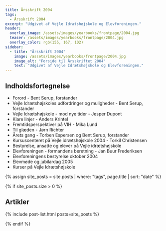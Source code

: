 ```yaml
---
title: Årsskrift 2004
tags:
  - Årsskrift 2004
excerpt: "Udgivet af Vejle Idrætshøjskole og Elevforeningen."
header:
  overlay_image: /assets/images/yearbooks/frontpage/2004.jpg
  teaser: /assets/images/yearbooks/frontpage/2004.jpg
  overlay_color: rgb(155, 167, 102)
sidebar:
  - title: "Årsskrift 2004"
    image: /assets/images/yearbooks/frontpage/2004.jpg
    image_alt: "Forside til Årsskriftet 2004"
    text: "Udgivet af Vejle Idrætshøjskole og Elevforeningen."
---
```


## Indholdsfortegnelse

- Forord - Bent Serup, forstander
- Vejle Idrætshøjskoles udfordringer og muligheder - Bent Serup, forstander
- Vejle Idrætshøjskole - mod nye tider - Jesper Dupont
- Klare linjer - Anders Krintel
- Fremtidsperspektiver på VIH - Mika Lund
- Til glæden - Jørn Richter
- Årets gang - Torben Espersen og Bent Serup, forstander
- Kursuscenteret på Vejle idrætshøjskole 2004 - Torkil Christensen
- Bestyrelse, ansatte og elever på Vejle idrætshøjskole
- Elevforeningen - formandens beretning - Jan Buur Frederiksen
- Elevforeningens bestyrelse oktober 2004
- Elevmøde og jubilardag 2005
- Kurser på Vejle Idrætshøjskole

{% assign site_posts = site.posts | where: "tags", page.title | sort: "date" %}

{% if site_posts.size > 0 %}

## Artikler

{% include post-list.html posts=site_posts %}

{% endif %}
